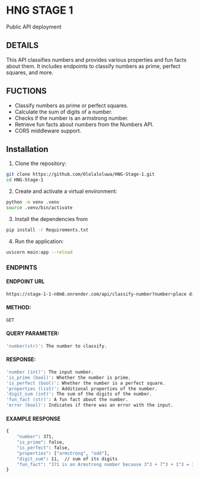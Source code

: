 # HNG STAGE 1
Public API deployment
## DETAILS
This API  classifies numbers and provides various properties and fun facts about them. It includes endpoints to classify numbers as prime, perfect squares, and more.

## FUCTIONS
- Classify numbers as prime or perfect squares.
- Calculate the sum of digits of a number.
- Checks if the number is an armstrong number.
- Retrieve fun facts about numbers from the Numbers API.
- CORS middleware support.

## Installation

1. Clone the repository:

```sh
git clone https://github.com/Ololaloluwa/HNG-Stage-1.git
cd HNG-Stage-1

```
2. Create and activate a virtual environment:
```sh
python -m venv .venv
source .venv/bin/activate 
```

3. Install the dependencies from
```sh
pip install -r Requirements.txt
```
4.  Run the application:
```sh
uvicorn main:app --reload
```

### ENDPINTS
#### ENDPOINT URL
```sh
https://stage-1-1-n0m8.onrender.com/api/classify-number?number<place digit>
```

#### METHOD:
 ```sh
 GET
 ```
#### QUERY PARAMETER:
```sh
'number(str)': The number to classify.
```
#### RESPONSE:
```sh
'number (int)': The input number.
'is_prime (bool)': Whether the number is prime.
'is_perfect (bool)': Whether the number is a perfect square.
'properties (list)': Additional properties of the number.
'digit_sum (int)': The sum of the digits of the number.
'fun_fact (str)': A fun fact about the number.
'error (bool)': Indicates if there was an error with the input.
```
#### EXAMPLE RESPONSE
```sh
{
    "number": 371,
    "is_prime": false,
    "is_perfect": false,
    "properties": ["armstrong", "odd"],
    "digit_sum": 11,  // sum of its digits
    "fun_fact": "371 is an Armstrong number because 3^3 + 7^3 + 1^3 = 371" //gotten from the numbers API
}
```